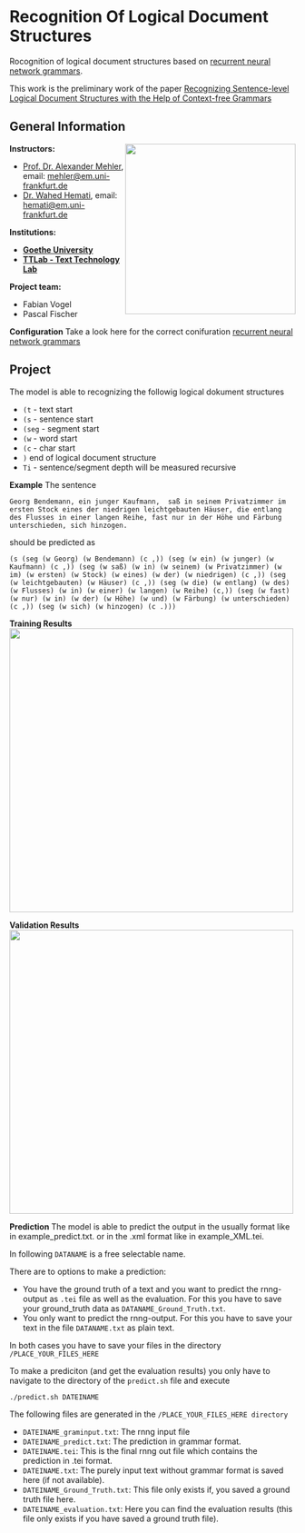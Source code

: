 # Recognition Of Logical Document Structures
Rocognition of logical document structures based on [recurrent neural network grammars](https://arxiv.org/abs/1602.07776/). 

This work is the preliminary work of the paper [Recognizing Sentence-level Logical Document Structures with the Help of
Context-free Grammars](https://arxiv.org/abs/1602.07776) 
## General Information
<img align="right" width="300" height="" src="https://upload.wikimedia.org/wikipedia/commons/1/1e/Logo-Goethe-University-Frankfurt-am-Main.svg">

**Instructors:**
* [Prof. Dr. Alexander Mehler](https://www.texttechnologylab.org/team/alexander-mehler/), email: mehler@em.uni-frankfurt.de
* [Dr. Wahed Hemati](https://www.texttechnologylab.org/team/wahed-hemati/), email: hemati@em.uni-frankfurt.de

**Institutions:**
* **[Goethe University](http://www.informatik.uni-frankfurt.de/index.php/en/)**
* **[TTLab - Text Technology Lab](https://www.texttechnologylab.org/)**

**Project team:**
* Fabian Vogel
* Pascal Fischer

**Configuration**
Take a look here for the correct conifuration [recurrent neural network grammars](https://arxiv.org/abs/1602.07776/)

## Project
The model is able to recognizing the followig logical dokument structures
* ```(t``` - text start
* ```(s``` - sentence start
* ```(seg``` - segment start
* ```(w``` - word start
* ```(c``` - char start
* ```)``` end of logical document structure
* ```Ti``` - sentence/segment depth will be measured recursive 

**Example**
The sentence
    
```Georg Bendemann, ein junger Kaufmann,  saß in seinem Privatzimmer im ersten Stock eines der niedrigen leichtgebauten Häuser, die entlang des Flusses in einer langen Reihe, fast nur in der Höhe und Färbung unterschieden, sich hinzogen.```

should be predicted as
    
```(s (seg (w Georg) (w Bendemann) (c ,)) (seg (w ein) (w junger) (w Kaufmann) (c ,)) (seg (w saß) (w in) (w seinem) (w Privatzimmer) (w im) (w ersten) (w Stock) (w eines) (w der) (w niedrigen) (c ,)) (seg (w leichtgebauten) (w Häuser) (c ,)) (seg (w die) (w entlang) (w des) (w Flusses) (w in) (w einer) (w langen) (w Reihe) (c,)) (seg (w fast) (w nur) (w in) (w der) (w Höhe) (w und) (w Färbung) (w unterschieden) (c ,)) (seg (w sich) (w hinzogen) (c .)))```

**Training Results**
<img align="center" width="500" height="" src="https://upload.wikimedia.org/wikipedia/commons/0/0a/Train_example2.png">

**Validation Results**
<img align="center" width="500" height="" src="https://upload.wikimedia.org/wikipedia/commons/b/bb/Test_example2.png">

**Prediction**
The model is able to predict the output in the usually format like in example_predict.txt. or in the .xml format like in example_XML.tei.

In following ```DATANAME``` is a free selectable name. 

There are to options to make a prediction:
* You have the ground truth of a text and you want to predict the rnng-output as ```.tei``` file as well as the evaluation. For this you have to save your ground_truth data as ```DATANAME_Ground_Truth.txt```.
* You only want to predict the rnng-output. For this you have to save your text in the file ```DATANAME.txt``` as plain text.

In both cases you have to save your files in the directory ```/PLACE_YOUR_FILES_HERE```

To make a prediciton (and get the evaluation results) you only have to navigate to the directory of the ```predict.sh``` file and execute 

    ./predict.sh DATEINAME 

The following files are generated in the ```/PLACE_YOUR_FILES_HERE directory```

* ```DATEINAME_graminput.txt```: The rnng input file 
* ```DATEINAME_predict.txt```: The prediction in grammar format.
* ```DATEINAME.tei```: This is the final rnng out file which contains the prediction in .tei format.
* ```DATEINAME.txt```: The purely input text without grammar format is saved here (if not available).
* ```DATEINAME_Ground_Truth.txt```: This file only exists if, you saved a ground truth file here.
* ```DATEINAME_evaluation.txt```: Here you can find the evaluation results (this file only exists if you have saved a ground truth file).
